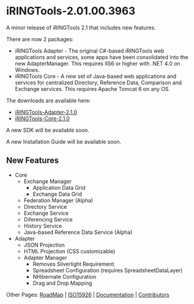# iRINGTools-2.01.00.3963 #

A minor release of iRINGTools 2.1 that includes new features.

There are now 2 packages:

  * iRINGTools Adapter - The original C#-based iRINGTools web applications and services, some apps have been consolidated into the new AdapterManager.  This requires IIS6 or higher with .NET 4.0 on Windows.
  * iRINGTools Core - A new set of Java-based web applications and services for centralized Directory, Reference Data, Comparison and Exchange services. This requires Apache Tomcat 6 on any OS.


The downloads are available here:
  * [iRINGTools-Adapter-2.1.0](http://iring-tools.googlecode.com/files/iRINGTools-Adapter-2.1.0.zip)
  * [iRINGTools-Core-2.1.0](http://iring-tools.googlecode.com/files/iRINGTools-Core-2.1.0.zip)

A new SDK will be available soon.

A new Installation Guide will be available soon.

## New Features ##
  * Core
    * Exchange Manager
      * Application Data Grid
      * Exchange Data Grid
    * Federation Manager (Alpha)
    * Directory Service
    * Exchange Service
    * Diferencing Service
    * History Service
    * Java-based Reference Data Service (Alpha)
  * Adapter
    * JSON Projection
    * HTML Projection (CSS customizable)
    * Adapter Manager
      * Removes Silverlight Requirement.
      * Spreadsheet Configuration (requires SpreadsheetDataLayer)
      * NHibernate Configuration
      * Drag and Drop Mapping

Other Pages: [RoadMap](RoadMap.md) | [ISO15926](ISO15926.md) | [Documentation](Documentation.md) | [Contributors](Contributors.md)
